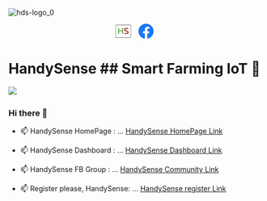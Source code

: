 ![hds-logo_0](https://user-images.githubusercontent.com/80938836/111749496-7605ef00-88c4-11eb-83ef-3570d2528be6.png)
<p align='center'>
<a href="https://handysense.io/"><img height="30" src="https://github.com/HandySense/HandySense/blob/main/hds-logo1.png"></a>&nbsp;&nbsp;
<a href="https://web.facebook.com/groups/handysense"><img height="30" src="https://github.com/HandySense/HandySense/blob/main/768px-Facebook_Logo_(2019).png?raw=true"></a>&nbsp;&nbsp;
<!--<a href="https://instagram.com/_waylonwalker"><img height="30" src="https://github.com/WaylonWalker/WaylonWalker/blob/main/icon/instagram.jpg?raw=true"></a>&nbsp;&nbsp;
<a href="https://www.buymeacoffee.com/bBdtMQO"><img height="30" src="https://github.com/WaylonWalker/WaylonWalker/blob/main/icon/by-me-a-coffee.png?raw=true"></a>
<a href="https://www.linkedin.com/in/waylonwalker/"><img height="30" src="https://github.com/WaylonWalker/WaylonWalker/blob/main/icon/linkedin.png?raw=true"></a> 
-->
</p>

# HandySense ## Smart Farming IoT 🌱
![](https://komarev.com/ghpvc/?username=your-github-HandySense&color=brightgreen) 

### Hi there 👋

- 📫 HandySense HomePage        : ...
[HandySense HomePage Link](https://handysense.io/)

- 📫 HandySense Dashboard       : ...
[HandySense Dashboard Link](https://dashboard.handysense.io/)

- 📫 HandySense FB Group        : ...
[HandySense Community Link](https://web.facebook.com/groups/handysense)

- 📫 Register please, HandySense: ...
[HandySense register Link](https://docs.google.com/forms/d/1WQEYFI6RJbnz1_Ot7-2FIOY-nuysHOLtpn-XV4B5TMs/viewform?edit_requested=true)


<!--
**HandySense/HandySense** is a ✨ _special_ ✨ repository because its `README.md` (this file) appears on your GitHub profile.

Here are some ideas to get you started:

- 🔭 I’m currently working on ...
- 🌱 I’m currently learning ...
- 👯 I’m looking to collaborate on ...
- 🤔 I’m looking for help with ...
- 💬 Ask me about ...
- 📫 How to reach me: ...
- 😄 Pronouns: ...
- ⚡ Fun fact: ...
-->
